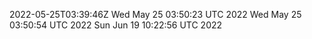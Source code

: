 2022-05-25T03:39:46Z
Wed May 25 03:50:23 UTC 2022
Wed May 25 03:50:54 UTC 2022
Sun Jun 19 10:22:56 UTC 2022

